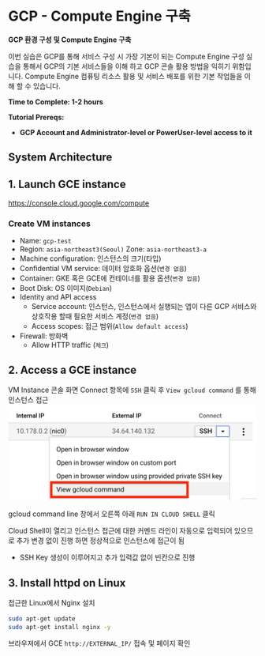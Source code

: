 # GCP - Compute Engine 구축

**GCP 환경 구성 및 Compute Engine 구축**

이번 실습은 GCP를 통해 서비스 구성 시 가장 기본이 되는 Compute Engine 구성 실습을 통해서 GCP의 기본 서비스들을 이해 하고 GCP 콘솔 활용 방법을 익히기 위함입니다. Compute Engine 컴퓨팅 리소스 활용 및 서비스 배포를 위한 기본 작업들을 이해 할 수 있습니다.

**Time to Complete: 1-2 hours**

**Tutorial Prereqs:**

* **GCP Account and Administrator-level or PowerUser-level access to it**

## System Architecture

## 1. Launch GCE instance

https://console.cloud.google.com/compute

### Create VM instances

- Name: `gcp-test`
- Region: `asia-northeast3(Seoul)` Zone: `asia-northeast3-a`
- Machine configuration: 인스턴스의 크기(타입)
- Confidential VM service: 데이터 암호화 옵션(`변경 없음`)
- Container: GKE 혹은 GCE에 컨테이너를 활용 옵션(`변경 없음`)
- Boot Disk: OS 이미지(`Debian`)
- Identity and API access
  - Service account: 인스턴스, 인스턴스에서 실행되는 앱이 다른 GCP 서비스와 상호작용 할때 필요한 서비스 계정(`변경 없음`)
  - Access scopes: 접근 범위(`Allow default access`)
- Firewall: 방화벽
  - Allow HTTP traffic (`체크`)

## 2. Access a GCE instance

VM Instance 콘솔 화면 Connect 항목에 `SSH` 클릭 후 `View gcloud command` 를 통해 인스턴스 접근
![gce-connect-via-ssh](images/gce-connect-via-ssh.png)

gcloud command line 창에서 오른쪽 아래 `RUN IN CLOUD SHELL` 클릭

Cloud Shell이 열리고 인스턴스 접근에 대한 커멘드 라인이 자동으로 입력되어 있으므로 추가 변경 없이 진행 하면 정상적으로 인스턴스에 접근이 됨
* SSH Key 생성이 이루어지고 추가 입력값 없이 빈칸으로 진행


## 3. Install httpd on Linux

접근한 Linux에서 Nginx 설치
```bash
sudo apt-get update
sudo apt-get install nginx -y
```

브라우져에서 GCE `http://EXTERNAL_IP/` 접속 및 페이지 확인